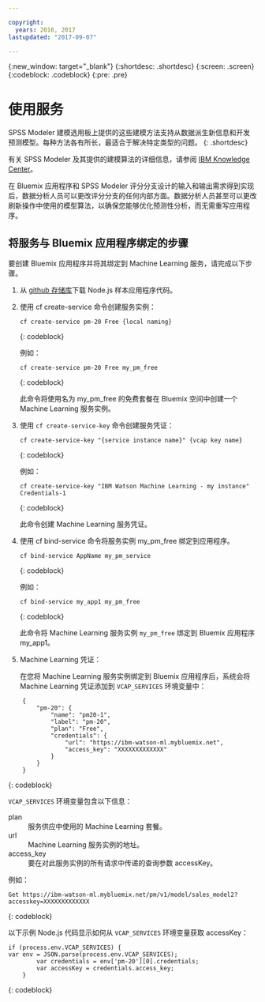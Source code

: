 ```yaml
---

copyright:
  years: 2016, 2017
lastupdated: "2017-09-07"

---
```


{:new_window: target="_blank"}
{:shortdesc: .shortdesc}
{:screen: .screen}
{:codeblock: .codeblock}
{:pre: .pre}

# 使用服务

SPSS Modeler 建模选用板上提供的这些建模方法支持从数据派生新信息和开发预测模型。每种方法各有所长，最适合于解决特定类型的问题。
{: .shortdesc}

有关 SPSS Modeler 及其提供的建模算法的详细信息，请参阅 [IBM Knowledge Center](https://www.ibm.com/support/knowledgecenter/SS3RA7)。

在 Bluemix 应用程序和 SPSS Modeler 评分分支设计的输入和输出需求得到实现后，数据分析人员可以更改评分分支的任何内部方面。数据分析人员甚至可以更改刷新操作中使用的模型算法，以确保您能够优化预测性分析，而无需重写应用程序。


## 将服务与 Bluemix 应用程序绑定的步骤
要创建 Bluemix 应用程序并将其绑定到 Machine Learning 服务，请完成以下步骤。

1. 从 [github 存储库](https://github.com/pmservice/customer-satisfaction-prediction)下载 Node.js 样本应用程序代码。

2. 使用 cf create-service 命令创建服务实例：

   ```
   cf create-service pm-20 Free {local naming}
   ```
   {: codeblock}

   例如：

   ```
   cf create-service pm-20 Free my_pm_free
   ```
   {: codeblock}

   此命令将使用名为 my_pm_free 的免费套餐在 Bluemix 空间中创建一个 Machine Learning 服务实例。

3. 使用 `cf create-service-key` 命令创建服务凭证：

   ```
   cf create-service-key "{service instance name}" {vcap key name}
   ```
   {: codeblock}

   例如：

   ```
   cf create-service-key "IBM Watson Machine Learning - my instance" Credentials-1
   ```
   {: codeblock}

   此命令创建 Machine Learning 服务凭证。

4. 使用 cf bind-service 命令将服务实例 my_pm_free 绑定到应用程序。

   ```
   cf bind-service AppName my_pm_service
   ```
   {: codeblock}

   例如：

   ```
   cf bind-service my_app1 my_pm_free
   ```
   {: codeblock}

      此命令将 Machine Learning 服务实例 `my_pm_free` 绑定到 Bluemix 应用程序 my_app1。



5. Machine Learning 凭证：

   在您将 Machine Learning 服务实例绑定到 Bluemix 应用程序后，系统会将 Machine Learning 凭证添加到 `VCAP_SERVICES` 环境变量中：

```
    {   
        "pm-20": {      
            "name": "pm20-1",
            "label": "pm-20",
            "plan": "Free",
            "credentials": {
                "url": "https://ibm-watson-ml.mybluemix.net",
                "access_key": "XXXXXXXXXXXXX"
            }
        }       
    }
```
{: codeblock}

   `VCAP_SERVICES` 环境变量包含以下信息：

   <dl>

   <dt>plan</dt>
   <dd>服务供应中使用的 Machine Learning 套餐。</dd>

   <dt>url</dt>
   <dd>Machine Learning 服务实例的地址。</dd>

   <dt>access_key</dt>
   <dd>要在对此服务实例的所有请求中传递的查询参数 accessKey。</dd>

   </dl>

例如：             

```
Get https://ibm-watson-ml.mybluemix.net/pm/v1/model/sales_model2?accesskey=XXXXXXXXXXXXX
```
{: codeblock}

   以下示例 Node.js 代码显示如何从 `VCAP_SERVICES` 环境变量获取 accessKey：

```
if (process.env.VCAP_SERVICES) {
var env = JSON.parse(process.env.VCAP_SERVICES);
        var credentials = env['pm-20'][0].credentials;
        var accessKey = credentials.access_key;
    }
```
{: codeblock}
